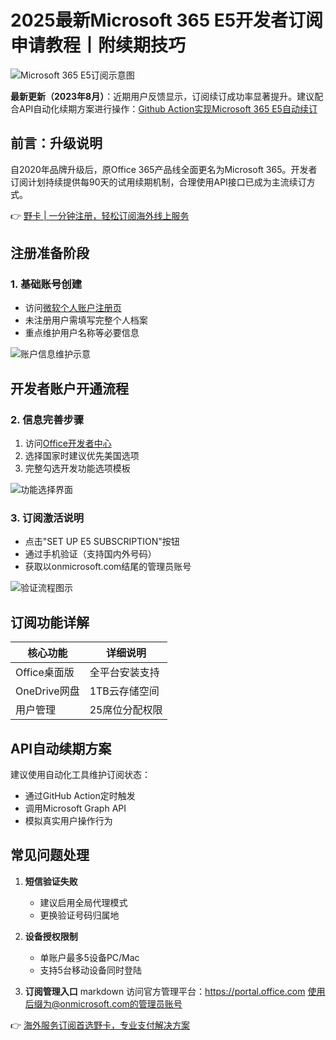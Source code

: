 # 2025最新Microsoft 365 E5开发者订阅申请教程丨附续期技巧

![Microsoft 365 E5订阅示意图](https://bbtdd.com/wp-content/uploads/img/243803479627.webp)

**最新更新（2023年8月）**：近期用户反馈显示，订阅续订成功率显著提升。建议配合API自动化续期方案进行操作：[Github Action实现Microsoft 365 E5自动续订](https://bbtdd.com/yeka)

## 前言：升级说明
自2020年品牌升级后，原Office 365产品线全面更名为Microsoft 365。开发者订阅计划持续提供每90天的试用续期机制，合理使用API接口已成为主流续订方式。

👉 [野卡 | 一分钟注册，轻松订阅海外线上服务](https://bbtdd.com/yeka)

## 注册准备阶段
### 1. 基础账号创建
- 访问[微软个人账户注册页](https://account.microsoft.com)
- 未注册用户需填写完整个人档案
- 重点维护用户名称等必要信息

![账户信息维护示意](https://bbtdd.com/wp-content/uploads/img/84954725557867.webp)

## 开发者账户开通流程
### 2. 信息完善步骤
1. 访问[Office开发者中心](https://developer.microsoft.com)
2. 选择国家时建议优先美国选项
3. 完整勾选开发功能选项模板

![功能选择界面](https://bbtdd.com/wp-content/uploads/img/16068313761309.webp)

### 3. 订阅激活说明
- 点击"SET UP E5 SUBSCRIPTION"按钮
- 通过手机验证（支持国内外号码）
- 获取以onmicrosoft.com结尾的管理员账号

![验证流程图示](https://bbtdd.com/wp-content/uploads/img/1520046253348.webp)

## 订阅功能详解
| 核心功能       | 详细说明                      |
|----------------|------------------------------|
| Office桌面版    | 全平台安装支持                |
| OneDrive网盘    | 1TB云存储空间                 |
| 用户管理        | 25席位分配权限                |

## API自动续期方案
建议使用自动化工具维护订阅状态：
- 通过GitHub Action定时触发
- 调用Microsoft Graph API
- 模拟真实用户操作行为

## 常见问题处理
1. **短信验证失败**
   - 建议启用全局代理模式
   - 更换验证号码归属地

2. **设备授权限制**
   - 单账户最多5设备PC/Mac
   - 支持5台移动设备同时登陆

3. **订阅管理入口**
   markdown
   访问官方管理平台：https://portal.office.com
   使用后缀为@onmicrosoft.com的管理员账号
   

👉 [海外服务订阅首选野卡，专业支付解决方案](https://bbtdd.com/yeka)